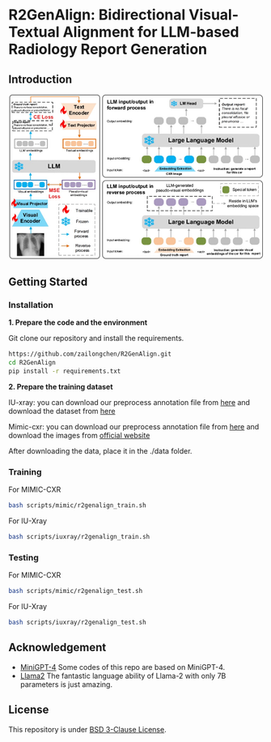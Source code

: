 # R2GenAlign: Bidirectional Visual-Textual Alignment for LLM-based Radiology Report Generation

## Introduction
![overview](https://github.com/zailongchen/R2GenAlign/blob/main/images/framework.png)

## Getting Started
### Installation

**1. Prepare the code and the environment**

Git clone our repository and install the requirements.

```bash
https://github.com/zailongchen/R2GenAlign.git
cd R2GenAlign
pip install -r requirements.txt
```


**2. Prepare the training dataset**

IU-xray: you can download our preprocess annotation file from [here](https://drive.google.com/file/d/1OXETn7goaYFyFuCaXyfQ6pFC77XXX9EV/view?usp=sharing) and download the dataset from [here](https://drive.google.com/file/d/1c0BXEuDy8Cmm2jfN0YYGkQxFZd2ZIoLg/view)

Mimic-cxr: you can download our preprocess annotation file from [here](https://drive.google.com/file/d/1D1BbsKd9R5npeDDkKDAV06mMYnLHwX2B/view?usp=sharing) and download the images from [official website](https://physionet.org/content/mimic-cxr-jpg/2.0.0/)

After downloading the data, place it in the ./data folder.

### Training 

For MIMIC-CXR

```bash
bash scripts/mimic/r2genalign_train.sh
```

For IU-Xray

```bash
bash scripts/iuxray/r2genalign_train.sh
```

### Testing

For MIMIC-CXR

```bash
bash scripts/mimic/r2genalign_test.sh
```

For IU-Xray

```bash
bash scripts/iuxray/r2genalign_test.sh
```

## Acknowledgement

+ [MiniGPT-4](https://github.com/Vision-CAIR/MiniGPT-4) Some codes of this repo are based on MiniGPT-4.
+ [Llama2](https://github.com/facebookresearch/llama) The fantastic language ability of Llama-2 with only 7B parameters is just amazing.


## License
This repository is under [BSD 3-Clause License](LICENSE.md).
